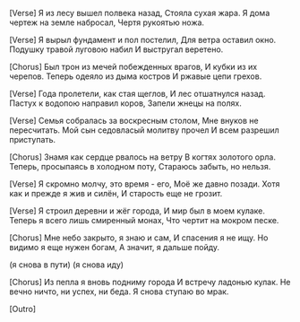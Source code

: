 [Verse]
Я из лесу вышел полвека назад,
Стояла сухая жара.
Я дома чертеж на земле набросал,
Чертя рукоятью ножа.

[Verse]
Я вырыл фундамент и пол постелил,
Для ветра оставил окно.
Подушку травой луговою набил
И выстругал веретено.

[Chorus]
Был трон из мечей побежденных врагов, 
И кубки из их черепов.
Теперь одеяло из дыма костров
И ржавые цепи грехов.

[Verse]
Года пролетели, как стая щеглов,
И лес отшатнулся назад.
Пастух к водопою направил коров,
Запели жнецы на полях.

[Verse]
Семья собралась за воскресным столом,
Мне внуков не пересчитать.
Мой сын седовласый молитву прочел
И всем разрешил приступать.

[Chorus]
Знамя как сердце рвалось на ветру
В когтях золотого орла.
Теперь, просыпаясь в холодном поту,
Стараюсь забыть, но нельзя.

[Verse]
Я скромно молчу, это время - его,
Моё же давно позади.
Хотя как и прежде я жив и силён,
И старость еще не грозит.

[Verse]
Я строил деревни и жёг города,
И мир был в моем кулаке.
Теперь я всего лишь смиренный монах,
Что чертит на мокром песке.

[Chorus]
Мне небо закрыто, я знаю и сам,
И спасения я не ищу.
Но видимо я еще нужен богам,
А значит, я дальше пойду.

(я снова в пути)
(я снова иду)

[Chorus]
Из пепла я вновь подниму города
И встречу ладонью кулак.
Не вечно ничто, ни успех, ни беда.
Я снова ступаю во мрак.

[Outro]